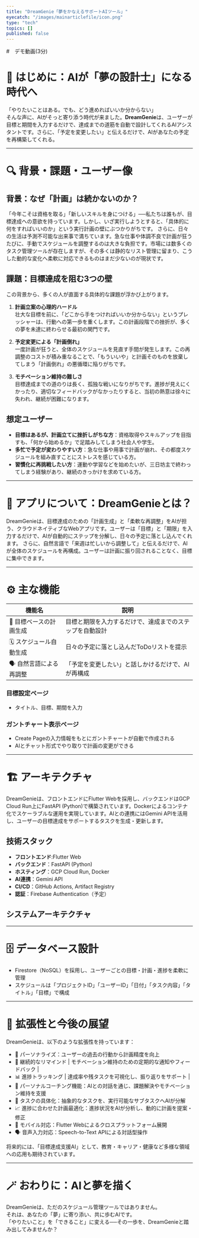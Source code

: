 ```yaml
---
title: "DreamGenie「夢をかなえるサポートAIツール」"
eyecatch: "/images/mainarticlefile/icon.png"
type: "tech"
topics: []
published: false
---
```

#　デモ動画(3分)

# 🧠 はじめに：AIが「夢の設計士」になる時代へ

「やりたいことはある。でも、どう進めればいいか分からない」  
そんな声に、AIがそっと寄り添う時代が来ました。**DreamGenie**は、ユーザーが目標と期間を入力するだけで、達成までの道筋を自動で設計してくれるAIアシスタントです。さらに、「予定を変更したい」と伝えるだけで、AIがあなたの予定を再構築してくれる。

---

# 🔍 背景・課題・ユーザー像

## 背景：なぜ「計画」は続かないのか？

「今年こそは資格を取る」「新しいスキルを身につける」──私たちは誰もが、目標達成への意欲を持っています。しかし、いざ実行しようとすると、「具体的に何をすればいいのか」という実行計画の壁にぶつかりがちです。
さらに、日々の生活は予測不可能な出来事で満ちています。急な仕事や体調不良で計画が狂うたびに、手動でスケジュールを調整するのは大きな負担です。市場には数多くのタスク管理ツールが存在しますが、その多くは静的なリスト管理に留まり、こうした動的な変化へ柔軟に対応できるものはまだ少ないのが現状です。

## 課題：目標達成を阻む3つの壁

この背景から、多くの人が直面する具体的な課題が浮かび上がります。

1.  **計画立案の心理的ハードル**  
    壮大な目標を前に、「どこから手をつければいいか分からない」というプレッシャーは、行動への第一歩を重くします。この計画段階での挫折が、多くの夢を未達に終わらせる最初の関門です。

2.  **予定変更による「計画倒れ」**  
    一度計画が狂うと、全体のスケジュールを見直す手間が発生します。この再調整のコストが積み重なることで、「もういいや」と計画そのものを放棄してしまう「計画倒れ」の悪循環に陥りがちです。

3.  **モチベーション維持の難しさ**  
    目標達成までの道のりは長く、孤独な戦いになりがちです。進捗が見えにくかったり、適切なフィードバックがなかったりすると、当初の熱意は徐々に失われ、継続が困難になります。

## 想定ユーザー
- **目標はあるが、計画立てに挫折しがちな方**：資格取得やスキルアップを目指すも、「何から始めるか」で足踏みしてしまう社会人や学生。
- **多忙で予定が変わりやすい方**：急な仕事や用事で計画が崩れ、その都度スケジュールを組み直すことにストレスを感じている方。
- **習慣化に再挑戦したい方**：運動や学習などを始めたいが、三日坊主で終わってしまう経験があり、継続のきっかけを求めている方。

---

# 📱 アプリについて：DreamGenieとは？

DreamGenieは、目標達成のための「計画生成」と「柔軟な再調整」をAIが担う、クラウドネイティブなWebアプリです。ユーザーは「目標」と「期限」を入力するだけで、AIが自動的にステップを分解し、日々の予定に落とし込んでくれます。
さらに、自然言語で「来週は忙しいから調整して」と伝えるだけで、AIが全体のスケジュールを再構成。ユーザーは計画に振り回されることなく、目標に集中できます。

---

# ⚙️ 主な機能

| 機能名 | 説明 |
|--------|------|
| 🎯 目標ベースの計画生成 | 目標と期限を入力するだけで、達成までのステップを自動設計 |
| 🗓️ スケジュール自動生成 | 日々の予定に落とし込んだToDoリストを提示 |
| 🗣️ 自然言語による再調整 | 「予定を変更したい」と話しかけるだけで、AIが再構成 |

### 目標設定ページ
- タイトル、目標、期間を入力
### ガントチャート表示ページ
- Create Pageの入力情報をもとにガントチャートが自動で作成される
- AIとチャット形式でやり取りで計画の変更ができる

---

# 🏗️ アーキテクチャ

DreamGenieは、フロントエンドにFlutter Webを採用し、バックエンドはGCP Cloud Run上にFastAPI (Python)で構築されています。Dockerによるコンテナ化でスケーラブルな運用を実現しています。AIとの連携にはGemini APIを活用し、ユーザーの目標達成をサポートするタスクを生成・更新します。

## 技術スタック
- **フロントエンド**:Flutter Web
- **バックエンド**：FastAPI (Python)
- **ホスティング**：GCP Cloud Run, Docker
- **AI連携**：Gemini API
- **CI/CD**：GitHub Actions, Artifact Registry
- **認証**：Firebase Authentication（予定）

## システムアーキテクチャ
---

# 🗄️ データベース設計

- Firestore（NoSQL）を採用し、ユーザーごとの目標・計画・進捗を柔軟に管理
- スケジュールは「プロジェクトID」「ユーザーID」「日付」「タスク内容」「タイトル」「目標」で構成

---

# 🚀 拡張性と今後の展望

DreamGenieは、以下のような拡張性を持っています：

- 🧠 パーソナライズ：ユーザーの過去の行動から計画精度を向上
- 🔄 継続的なリマインド | モチベーション維持のための定期的な通知やフィードバック |
- 📊 進捗トラッキング | 達成率や残タスクを可視化し、振り返りをサポート |
- 🤝 パーソナルコーチング機能：AIとの対話を通じ、課題解決やモチベーション維持を支援
- 📝 タスクの具体化：抽象的なタスクを、実行可能なサブタスクへAIが分解
- 📈 進捗に合わせた計画最適化：進捗状況をAIが分析し、動的に計画を提案・修正
- 📱 モバイル対応：Flutter Webによるクロスプラットフォーム展開
- 🗣️ 音声入力対応：Speech-to-Text APIによる対話型操作

将来的には、「目標達成支援AI」として、教育・キャリア・健康など多様な領域への応用も期待されています。

---

# 🪄 おわりに：AIと夢を描く

DreamGenieは、ただのスケジュール管理ツールではありません。  
それは、あなたの「夢」に寄り添い、共に歩むAIです。  
「やりたいこと」を「できること」に変える──その一歩を、DreamGenieと踏み出してみませんか？